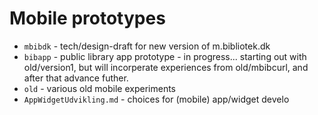 # Mobile prototypes

- `mbibdk` - tech/design-draft for new version of m.bibliotek.dk
- `bibapp` - public library app prototype - in progress... starting out with old/version1, but will incorperate experiences from old/mbibcurl, and after that advance futher.
- `old` - various old mobile experiments
- `AppWidgetUdvikling.md` - choices for (mobile) app/widget develo